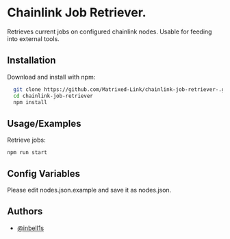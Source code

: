 
# Chainlink Job Retriever.

Retrieves current jobs on configured chainlink nodes. Usable for feeding into external tools.


## Installation

Download and install with npm:

```bash
  git clone https://github.com/Matrixed-Link/chainlink-job-retriever-.git
  cd chainlink-job-retriever
  npm install
```
    
## Usage/Examples

Retrieve jobs:
```
npm run start
```


## Config Variables

Please edit nodes.json.example and save it as nodes.json.


## Authors

- [@inbell1s](https://www.github.com/inbell1s)

